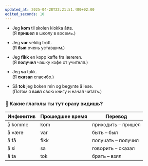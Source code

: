 ```yaml
---
updated_at: 2025-04-28T22:21:51.400+02:00
edited_seconds: 10
---
```

- Jeg **kom** til skolen klokka åtte.  
    (Я **пришел** в школу в восемь.)
    
- Jeg **var** veldig trøtt.  
    (Я **был** очень уставшим.)
    
- Jeg **fikk** en kopp kaffe fra læreren.  
    (Я **получил** чашку кофе от учителя.)
    
- Jeg **sa** takk.  
    (Я **сказал** спасибо.)
    
- Så **tok** jeg boken min og begynte å lese.  
    (Потом я **взял** свою книгу и начал читать.)

### 📢 Какие глаголы ты тут сразу видишь?

|Инфинитив|Прошедшее время|Перевод|
|---|---|---|
|å komme|kom|приходить – пришёл|
|å være|var|быть – был|
|å få|fikk|получать – получил|
|å si|sa|говорить – сказал|
|å ta|tok|брать – взял|
